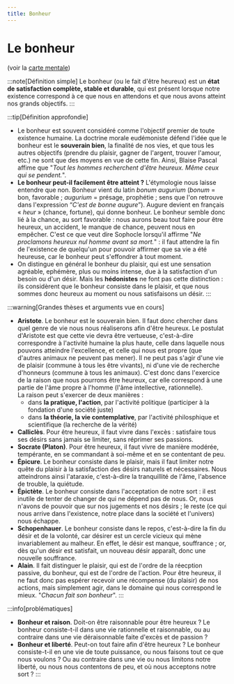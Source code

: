 ```yaml
---
title: Bonheur
---
```


# Le bonheur

(voir la [carte mentale](https://www.profauda.fr/schemas/cartes/bonheur.html))

:::note[Définition simple]
Le bonheur (ou le fait d'être heureux) est un **état de satisfaction complète, stable et durable**, qui est présent lorsque notre existence correspond à ce que nous en attendons et que nous avons atteint nos grands objectifs.
:::

:::tip[Définition approfondie]
- Le bonheur est souvent considéré comme l'objectif premier de toute existence humaine. La doctrine morale eudémoniste défend l'idée que le bonheur est le **souverain bien**, la finalité de nos vies, et que tous les autres objectifs (prendre du plaisir, gagner de l'argent, trouver l'amour, etc.) ne sont que des moyens en vue de cette fin. Ainsi, Blaise Pascal affime que "*Tout les hommes recherchent d'être heureux. Même ceux qui se pendent.*". 
- **Le bonheur peut-il facilement être atteint ?** L'étymologie nous laisse entendre que non. Bonheur vient du latin *bonum augurium* (*bonum* = bon, favorable ; *augurium* = présage, prophétie ; sens que l'on retrouve dans l'expression “*C'est de bonne augure*”). Augure devient en français « *heur* » (chance, fortune), qui donne bonheur. Le bonheur semble donc lié à la chance, au sort favorable : nous aurons beau tout faire pour être heureux, un accident, le manque de chance, peuvent nous en empêcher. C'est ce que veut dire Sophocle lorsqu'il affirme "*Ne proclamons heureux nul homme avant sa mort.*" : il faut attendre la fin de l'existence de quelqu'un pour pouvoir affirmer que sa vie a été heureuse, car le bonheur peut s'effondrer à tout moment.
- On distingue en général le bonheur du plaisir, qui est une sensation agréable,
ephémère, plus ou moins intense, due à la satisfaction d'un besoin ou d'un désir. Mais les **hédonistes** ne font pas cette distinction : ils considèrent que le bonheur consiste dans le plaisir, et que nous sommes donc heureux au moment ou nous satisfaisons un désir.
:::

:::warning[Grandes thèses et arguments vue en cours]
- **Aristote**. Le bonheur est le souverain bien. Il faut donc chercher dans quel genre de vie nous nous réaliserons afin d'être heureux. Le postulat d'Aristote est que cette vie devra être vertueuse, c'est-à-dire correspondre à l'activité humaine la plus haute, celle dans laquelle nous pouvons atteindre l'excellence, et celle qui nous est propre (que d'autres animaux ne peuvent pas mener). Il ne peut pas s'agir d'une vie de plaisir (commune à tous les être vivants), ni d'une vie de recherche d'honneurs (commune à tous les animaux). C'est donc dans l'exercice de la raison que nous pourrons être heureux, car elle correspond à une partie de l'âme propre à l'homme (l'âme intellective, rationnelle).   
  La raison peut s'exercer de deux manières : 
  - dans **la pratique, l'action**, par l'activité politique (participer à la fondation d'une société juste)
  - dans **la théorie, la vie contemplative**, par l'activité philosphique et scientifique (la recherche de la vérité)
- **Calliclès**. Pour être heureux, il faut vivre dans l'excès : satisfaire tous ses désirs sans jamais se limiter, sans réprimer ses passions.
- **Socrate (Platon)**. Pour être heureux, il faut vivre de manière modérée, tempérante, en se commandant à soi-même et en se contentant de peu.
- **Épicure**. Le bonheur consiste dans le plaisir, mais il faut limiter notre quête du plaisir à la satisfaction des désirs naturels et nécessaires. Nous atteindrons ainsi l'ataraxie, c'est-à-dire la tranquillité de l'âme, l'absence de trouble, la quiétude. 
- **Épictète**. Le bonheur consiste dans l'acceptation de notre sort : il est inutile de tenter de changer de qui ne dépend pas de nous. Or, nous n'avons de pouvoir que sur nos jugements et nos désirs ; le reste (ce qui nous arrive dans l'existence, notre place dans la société et l'univers) nous échappe.
- **Schopenhauer**. Le bonheur consiste dans le repos, c'est-à-dire la fin du désir et de la volonté, car désirer est un cercle vicieux qui mène invariablement au malheur. En effet, le désir est manque, souffrance ; or, dès qu'un désir est satisfait, un nouveau désir apparaît, donc une nouvelle souffrance.
- **Alain**. Il fait distinguer le plaisir, qui est de l'ordre de la réecption passive, du bonheur, qui est de l'ordre de l'action. Pour être heureux, il ne faut donc pas espérer recevoir une récompense (du plaisir) de nos actions, mais simplement agir, dans le domaine qui nous correspond le mieux. "*Chacun fait son bonheur*".
:::

:::info[problématiques]
- **Bonheur et raison**. Doit-on être raisonnable pour être heureux ? Le bonheur consiste-t-il dans une vie rationnelle et raisonnable, ou au contraire dans une vie déraisonnable faite d'excès et de passion ?
- **Bonheur et liberté**. Peut-on tout faire afin d'être heureux ? Le bonheur consiste-t-il en une vie de toute puissance, ou nous faisons tout ce que nous voulons ? Ou au contraire dans une vie ou nous limitons notre liberté, ou nous nous contentons de peu, et où nous acceptons notre sort ?
:::